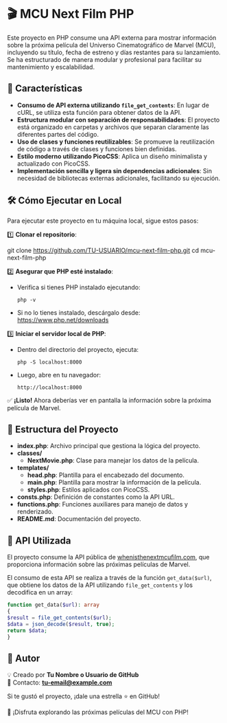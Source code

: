 # 🎬 MCU Next Film PHP

Este proyecto en PHP consume una API externa para mostrar información sobre la próxima película del Universo Cinematográfico de Marvel (MCU), incluyendo su título, fecha de estreno y días restantes para su lanzamiento. Se ha estructurado de manera modular y profesional para facilitar su mantenimiento y escalabilidad.

## 🚀 Características

- **Consumo de API externa utilizando `file_get_contents`**: En lugar de cURL, se utiliza esta función para obtener datos de la API.
- **Estructura modular con separación de responsabilidades**: El proyecto está organizado en carpetas y archivos que separan claramente las diferentes partes del código.
- **Uso de clases y funciones reutilizables**: Se promueve la reutilización de código a través de clases y funciones bien definidas.
- **Estilo moderno utilizando PicoCSS**: Aplica un diseño minimalista y actualizado con PicoCSS.
- **Implementación sencilla y ligera sin dependencias adicionales**: Sin necesidad de bibliotecas externas adicionales, facilitando su ejecución.

## 🛠️ Cómo Ejecutar en Local

Para ejecutar este proyecto en tu máquina local, sigue estos pasos:

1️⃣ **Clonar el repositorio**:

git clone https://github.com/TU-USUARIO/mcu-next-film-php.git
cd mcu-next-film-php


2️⃣ **Asegurar que PHP esté instalado**:
- Verifica si tienes PHP instalado ejecutando:
  ```
  php -v
  ```
- Si no lo tienes instalado, descárgalo desde: https://www.php.net/downloads

3️⃣ **Iniciar el servidor local de PHP**:
- Dentro del directorio del proyecto, ejecuta:
  ```
  php -S localhost:8000
  ```
- Luego, abre en tu navegador:
  ```
  http://localhost:8000
  ```

✅ **¡Listo!** Ahora deberías ver en pantalla la información sobre la próxima película de Marvel.

## 📂 Estructura del Proyecto

- **index.php**: Archivo principal que gestiona la lógica del proyecto.
- **classes/**
  - **NextMovie.php**: Clase para manejar los datos de la película.
- **templates/**
  - **head.php**: Plantilla para el encabezado del documento.
  - **main.php**: Plantilla para mostrar la información de la película.
  - **styles.php**: Estilos aplicados con PicoCSS.
- **consts.php**: Definición de constantes como la API URL.
- **functions.php**: Funciones auxiliares para manejo de datos y renderizado.
- **README.md**: Documentación del proyecto.


## 📡 API Utilizada

El proyecto consume la API pública de [whenisthenextmcufilm.com](https://whenisthenextmcufilm.com), que proporciona información sobre las próximas películas de Marvel.

El consumo de esta API se realiza a través de la función `get_data($url)`, que obtiene los datos de la API utilizando `file_get_contents` y los decodifica en un array:
```php
function get_data($url): array
{
$result = file_get_contents($url);
$data = json_decode($result, true);
return $data;
}
```

## 🎯 Autor

💡 Creado por **Tu Nombre o Usuario de GitHub**  
📧 Contacto: **tu-email@example.com**

Si te gustó el proyecto, ¡dale una estrella ⭐ en GitHub!

🚀 ¡Disfruta explorando las próximas películas del MCU con PHP!